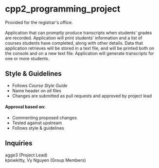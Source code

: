 # cpp2_programming_project
Provided for the registrar's office.<br>
<br>
Application that can promptly produce transcripts when students' grades are recorded. Application will print students’ information and a list of courses students have completed, along with other details. Data that application retrieves will be stored in a text file, and will be printed both on the console and on a new text file. Application will generate transcripts for one or more students.
## Style & Guidelines
- Follows *Course Style Guide*
- Name header on *all* files
- Changes are submitted as pull requests and approved by project lead
#### Approval based on:
- Commenting proposed changes
- Tested against upstream
- Follows style & guidelines
## Inquiries
agge3 (Project Lead)\
kpowkitty, Vy Nguyen (Group Members)

